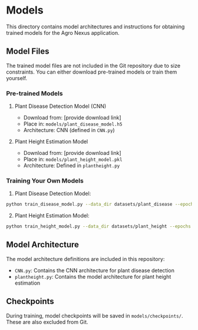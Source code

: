 # Models

This directory contains model architectures and instructions for obtaining trained models for the Agro Nexus application.

## Model Files

The trained model files are not included in the Git repository due to size constraints. You can either download pre-trained models or train them yourself.

### Pre-trained Models

1. Plant Disease Detection Model (CNN)
   - Download from: [provide download link]
   - Place in: `models/plant_disease_model.h5`
   - Architecture: CNN (defined in `CNN.py`)

2. Plant Height Estimation Model
   - Download from: [provide download link]
   - Place in: `models/plant_height_model.pkl`
   - Architecture: Defined in `plantheight.py`

### Training Your Own Models

1. Plant Disease Detection Model:
```bash
python train_disease_model.py --data_dir datasets/plant_disease --epochs 50
```

2. Plant Height Estimation Model:
```bash
python train_height_model.py --data_dir datasets/plant_height --epochs 30
```

## Model Architecture

The model architecture definitions are included in this repository:
- `CNN.py`: Contains the CNN architecture for plant disease detection
- `plantheight.py`: Contains the model architecture for plant height estimation

## Checkpoints

During training, model checkpoints will be saved in `models/checkpoints/`. These are also excluded from Git. 